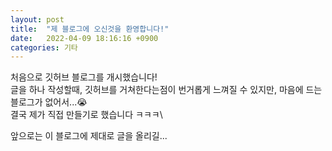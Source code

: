 ```yaml
---
layout: post
title:  "제 블로그에 오신것을 환영합니다!"
date:   2022-04-09 18:16:16 +0900
categories: 기타
---
```

처음으로 깃허브 블로그를 개시했습니다!\
글을 하나 작성할때, 깃허브를 거쳐한다는점이 번거롭게 느껴질 수 있지만, 마음에 드는 블로그가 없어서...😭\
결국 제가 직접 만들기로 했습니다 ㅋㅋㅋ\

앞으로는 이 블로그에 제대로 글을 올리길...

